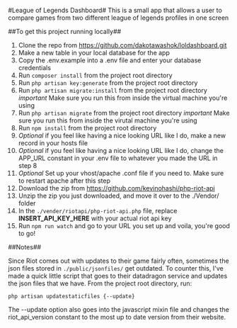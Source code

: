 #League of Legends Dashboard#
This is a small app that allows a user to compare games from two different league of legends profiles in one screen

##To get this project running locally##
1. Clone the repo from https://github.com/dakotawashok/loldashboard.git
2. Make a new table in your local database for the app
3. Copy the .env.example into a .env file and enter your database credentials
4. Run `composer install` from the project root directory
5. Run `php artisan key:generate` from the project root directory
6. Run `php artisan migrate:install` from the project root directory *important* Make sure you run this from inside the virtual machine you're using
7. Run `php artisan migrate` from the project root directory *important* Make sure you run this from inside the virutal machine you're using
7. Run `npm install` from the project root directory
8. *Optional* if you feel like having a nice looking URL like I do, make a new record in your hosts file
9. *Optional* if you feel like having a nice looking URL like I do, change the APP_URL constant in your .env file to whatever you made the URL in step 8
10. *Optional* Set up your vhost/apache .conf file if you need to. Make sure to restart apache after this step
11. Download the zip from https://github.com/kevinohashi/php-riot-api
12. Unzip the zip you just downloaded, and move it over to the ./Vendor/ folder
13. In the `./vender/riotapi/php-riot-api.php` file, replace __INSERT_API_KEY_HERE__ with your actual riot api key
11. Run `npm run watch` and go to your URL you set up and voila, you're good to go!

##Notes##

Since Riot comes out with updates to their game fairly often, sometimes the json files stored in `./public/jsonfiles/` 
get outdated. To counter this, I've made a quick little script that goes to their datadragon service and updates the json 
files that we have. From the project root directory, run: 

`php artisan updatestaticfiles {--update}`

The --update option also goes into the javascript mixin file and changes the riot_api_version constant to the most up to 
date version from their website.